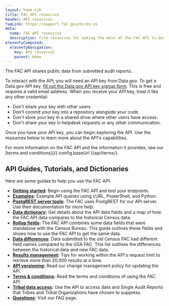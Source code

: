```yaml
---
layout: home.njk
title: FAC API resources
header: API resources
faqLink: https://support.fac.gov/hc/en-us
meta:
  name: FAC API resources
  description: Find resources for making the most of the FAC API to download single audit data.
eleventyComputed:
  eleventyNavigation:
    key: API resources
    parent: Home
---
```


The FAC API shares public data from submitted audit reports.

To interact with the API, you will need an API key from Data.gov. To get a Data.gov API key, [fill out the Data.gov API key signup form](https://api.data.gov/signup/). This is free and requires a valid email address. When you receive your API key, treat it like any other credential:

- Don't share your key with other users.
- Don't commit your key into a repository alongside your code.
- Don't store your key in a shared drive where other users have access.
- Don't share your key in helpdesk requests or any other communication.

Once you have your API key, you can begin exploring the API. Use the resources below to learn more about the API's capabilities.

For more information on the FAC API and the information it provides, see our [terms and conditions]({{ config.baseUrl }}api/terms/).

## API Guides, Tutorials, and Dictionaries
Here are some guides to help you use the FAC API:

- **[Getting started](https://www.fac.gov/api/getting-started/):** Begin using the FAC API and test your endpoints.
- **[Examples](https://www.fac.gov/api/examples/):** Example API queries using cURL, PowerShell, and Python.
- **[PostgREST server tools](https://postgrest.org/en/v12/):** The FAC uses PostgREST for our API server. Use their documentation for more help.
- **[Data dictionary](https://www.fac.gov/api/dictionary/):** Get details about the API data fields and a map of how the FAC API data compares to the historical Census data.
- **[Rollup fields](https://www.fac.gov/api/rollup/):** The FAC API combines some data fields that were standalone with the Census Bureau. This guide outlines these fields and shows how to use the FAC API to get the same data.
- **[Data differences](https://www.fac.gov/api/differences/):** Data submitted to the old Census FAC had different field names compared to the GSA FAC. This list outlines the differences between the historical data and new FAC data.
- **[Results management](https://www.fac.gov/api/results-management/):** Tips for working within the API's request limit to retrieve more than 20,000 results at a time.
- **[API versioning](https://www.fac.gov/api/versioning/):** Read our change management policy for updating the API.
- **[Terms & conditions](https://www.fac.gov/api/terms/):** Read the terms and conditions of using the FAC API.
- **[Tribal data access](https://www.fac.gov/api/tribal/):** Use the API to access data and Single Audit Reports that Tribes and Tribal Organizations have chosen to suppress.
- **[Questions](https://support.fac.gov/hc/en-us):** Visit our FAQ page.
